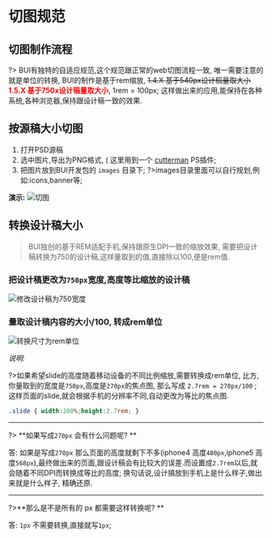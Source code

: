 # 切图规范

## 切图制作流程

?> BUI有独特的自适应规范,这个规范跟正常的web切图流程一致, 唯一需要注意的就是单位的转换, BUI的制作是基于rem缩放, <del>1.4.X 基于540px设计稿量取大小</del> <strong style="color:red">1.5.X 基于750x设计稿量取大小</strong>, 1rem = 100px; 这样做出来的应用,能保持在各种系统,各种浏览器,保持跟设计稿一致的效果. 

## 按源稿大小切图
1. 打开PSD源稿
2. 选中图片,导出为PNG格式, ( 这里用到一个 <a href="http://www.cutterman.cn/zh/cutterman" target="_target">cutterman</a> PS插件;
2. 把图片放到BUI开发包的 `images` 目录下;
?>images目录里面可以自行规划,例如:icons,banner等;

**演示:**
![切图](../static/images/cutimage_low.gif)

## 转换设计稿大小
> BUI独创的基于REM适配手机,保持跟原生DPI一致的缩放效果, 需要把设计稿转换为750的设计稿,这样量取到的值,直接除以100,便是rem值.


### 把设计稿更改为`750px`宽度,高度等比缩放的设计稿

![修改设计稿为750宽度](../static/images/modify540.png)

### 量取设计稿内容的大小/100, 转成rem单位
![转换尺寸为rem单位](../static/images/getSlideHeight.png)

*说明:*

?>如果希望slide的高度随着移动设备的不同比例缩放,需要转换成rem单位, 比方,你量取到的宽度是`750px`,高度是`270px`的焦点图, 那么写成 `2.7rem = 270px/100` ; 这样页面的slide,就会根据手机的分辨率不同,自动更改为等比的焦点图.
```css
.slide { width:100%;height:2.7rem; } 
```
----

?> **如果写成`270px` 会有什么问题呢? **

答: 如果是写成`270px` 那么页面的高度就剩下不多(iphone4 高度`480px`,iphone5 高度`568px`),最终做出来的页面,跟设计稿会有比较大的误差.而设置成`2.7rem`以后,就会随着不同DPI而转换成等比的高度; 换句话说,设计搞放到手机上是什么样子,做出来就是什么样子, 精确还原.

----
?>**那么是不是所有的 px 都需要这样转换呢? **

答: `1px` 不需要转换,直接就写`1px`;